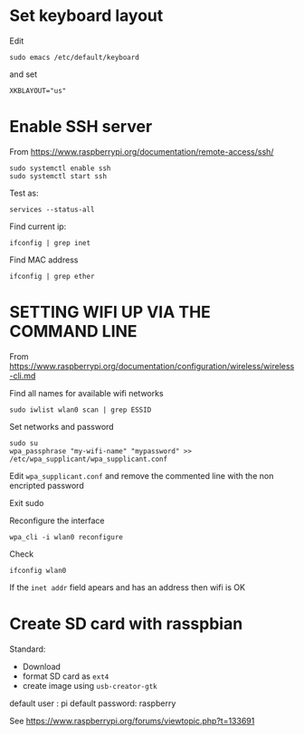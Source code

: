 
Set keyboard layout
===================================================================================

Edit

    sudo emacs /etc/default/keyboard

and set 

    XKBLAYOUT="us"


Enable SSH server
===================================================================================

From
<https://www.raspberrypi.org/documentation/remote-access/ssh/>

    sudo systemctl enable ssh
    sudo systemctl start ssh

Test as:

    services --status-all

Find current ip:

    ifconfig | grep inet

Find MAC address

    ifconfig | grep ether 



SETTING WIFI UP VIA THE COMMAND LINE
===================================================================================

From 
<https://www.raspberrypi.org/documentation/configuration/wireless/wireless-cli.md>

Find all names for available wifi networks

    sudo iwlist wlan0 scan | grep ESSID

Set networks and password

    sudo su
    wpa_passphrase "my-wifi-name" "mypassword" >> /etc/wpa_supplicant/wpa_supplicant.conf

Edit `wpa_supplicant.conf` and remove the commented line with the non encripted password

Exit sudo 

Reconfigure the interface

    wpa_cli -i wlan0 reconfigure
    
Check

    ifconfig wlan0
    
If the `inet addr` field apears and has an address then wifi is OK


Create SD card with rasspbian
===================================================================================

Standard:

- Download
- format SD card as `ext4`
- create image using `usb-creator-gtk`

default user : pi
default password: raspberry

See
<https://www.raspberrypi.org/forums/viewtopic.php?t=133691>
